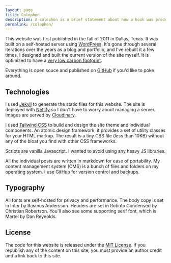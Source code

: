 ```yaml
---
layout: page
title: Colophon
description: A colophon is a brief statement about how a book was produced. In this case it explains how this website was made.
permalink: /colophon/
---
```


This website was first published in the fall of 2011 in Dallas, Texas. It was built on a self-hosted server using [WordPress](https://wordpress.org/). It's gone through several iterations over the years as a blog and portfolio, and I've rebuilt it a few times. I designed and built the current version of the site myself. It is optimized to have a [very low carbon footprint](https://digitalbeacon.co/report/andrewstiefel-com). 

Everything is open souce and published on <a href="https://github.com/andrewstiefel/andrewstiefel.com">GitHub</a> if you'd like to poke around.

## Technologies
I used <a href="https://jekyllrb.com/" title="Jekyll">Jekyll</a> to generate the static files for this website. The site is deployed with <a href="https://www.netlify.com/" title="Netlify">Netlify</a> so I don't have to worry about managing a server. Images are served by <a href="https://cloudinary.com/">Cloudinary</a>.

I used <a href="https://tailwindcss.com/" title="Tailwind CSS">Tailwind CSS</a> to build and design the site theme and individual components. An atomic design framework, it provides a set of utility classes for your HTML markup. The result is a tiny CSS file (less than 10KB) without any of the bloat you find with other CSS frameworks. 

Scripts are vanilla Javascript. I wanted to avoid using any heavy JS libraries.

All the individual posts are written in markdown for ease of portability. My content management system (CMS) is a bunch of files and folders on my operating system. I use GitHub for version control and backups.

## Typography
All fonts are self-hosted for privacy and performance. The body copy is set in Inter by Rasmus Andersson. Headers are set in Roboto Condensed by Christian Robertson. You'll also see some supporting serif font, which is Martel by Dan Reynolds.

## License

The code for this website is released under the <a href="https://github.com/andrewstiefel/andrewstiefel.com/blob/master/LICENSE.md">MIT License</a>. If you republish any of the content on this site, you must provide an author credit and a link back to this site.